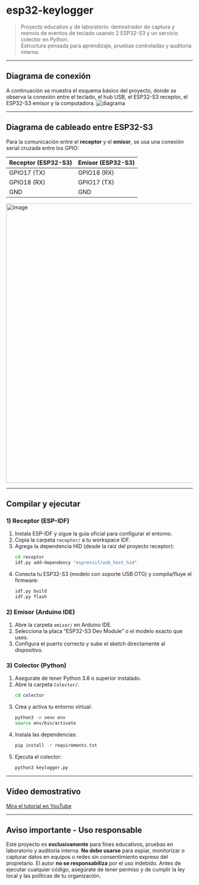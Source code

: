 # esp32-keylogger

> Proyecto educativo y de laboratorio: demostrador de captura y reenvio de eventos de teclado usando 2 ESP32-S3 y un servicio colector en Python.  
> Estructura pensada para aprendizaje, pruebas controladas y auditoria interna.

---

## Diagrama de conexión
A continuación se muestra el esquema básico del proyecto, donde se observa la conexión entre el teclado, el hub USB, el ESP32-S3 receptor, el ESP32-S3 emisor y la computadora.
![diagrama](https://github.com/user-attachments/assets/3898985c-a1cf-4c78-8c4a-816125e83890)

---

## Diagrama de cableado entre ESP32-S3

Para la comunicación entre el **receptor** y el **emisor**, se usa una conexión serial cruzada entre los GPIO:

| Receptor (ESP32-S3) | Emisor (ESP32-S3) |
|----------------------|-------------------|
| GPIO17 (TX)          | GPIO18 (RX)       |
| GPIO18 (RX)          | GPIO17 (TX)       |
| GND                  | GND               |
<img width="989" height="754" alt="image" src="https://github.com/user-attachments/assets/9ef88235-eeed-4213-b278-3b0f82be8a5a" />

---

## Compilar y ejecutar

### 1) Receptor (ESP-IDF)
1. Instala ESP-IDF y sigue la guia oficial para configurar el entorno.  
2. Copia la carpeta `receptor/` a tu workspace IDF.  
3. Agrega la dependencia HID (desde la raiz del proyecto receptor):
   ```bash
   cd receptor
   idf.py add-dependency "espressif/usb_host_hid"
4. Conecta tu ESP32-S3 (modelo con soporte USB OTG) y compila/fluye el firmware:
   ```bash
   idf.py build
   idf.py flash

### 2) Emisor (Arduino IDE)
1. Abre la carpeta `emisor/` en Arduino IDE.
2. Selecciona la placa “ESP32-S3 Dev Module” o el modelo exacto que uses. 
3. Configura el puerto correcto y sube el sketch directamente al dispositivo.

### 3) Colector (Python)
1. Asegurate de tener Python 3.8 o superior instalado.
2. Abre la carpeta `Colector/`.
   ```bash
   cd colector
4. Crea y activa tu entorno virtual:
   ```bash
   python3 -m venv env
   source env/bin/activate
5. Instala las dependencias:
   ```bash
   pip install -r requirements.txt
6. Ejecuta el colector:
   ```bash
   python3 keylogger.py

---

## Video demostrativo
<a href="https://youtube.com/" target="_blank">Mira el tutorial en YouTube</a>

---

## Aviso importante - Uso responsable
Este proyecto es **exclusivamente** para fines educativos, pruebas en laboratorio y auditoría interna.
**No debe usarse** para espiar, monitorizar o capturar datos en equipos o redes sin consentimiento expreso del propietario.
El autor **no se responsabiliza** por el uso indebido.
Antes de ejecutar cualquier código, asegúrate de tener permiso y de cumplir la ley local y las políticas de tu organización.
